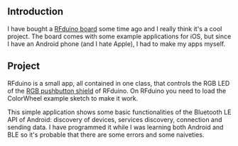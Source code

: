 Introduction
------------

I have bought a [RFduino board](http://www.rfduino.com/) some time ago and I really think it's a cool project.
The board comes with some example applications for iOS, but since I have an Android phone (and I hate Apple), I had to make my apps myself.


Project
-------

RFduino is a small app, all contained in one class, that controls the RGB LED of the [RGB pushbutton shield](http://www.rfduino.com/rfd22122-rgb-pushbutton-shield-accessory-board.html) of RFduino. On RFduino you need to load the ColorWheel example sketch to make it work.

This simple application shows some basic functionalities of the Bluetooth LE API of Android: discovery of devices, services discovery, connection and sending data.
I have programmed it while I was learning both Android and BLE so it's probable that there are some errors and some naiveties.